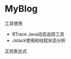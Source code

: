 # MyBlog

工具使用

 - BTrace Java动态追踪工具
 - Jstack使用和线程状态分析

正则表达式


<!--stackedit_data:
eyJoaXN0b3J5IjpbMTgxNDg5OTM5LDE1MDIwMDkwMzIsLTQ0MD
Y5MTQ4NV19
-->